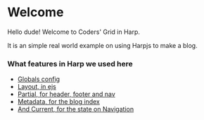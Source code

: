 # Welcome

Hello dude! Welcome to Coders' Grid in Harp.

It is an simple real world example on using Harpjs to make a blog. 

### What features in Harp we used here

* [Globals config](http://harpjs.com/docs/development/globals)
* [Layout, in ejs](http://harpjs.com/docs/development/layout)
* [Partial, for header, footer and nav](http://harpjs.com/docs/development/partial)
* [Metadata, for the blog index](http://harpjs.com/docs/development/metadata)
* [And Current, for the state on Navigation](http://harpjs.com/docs/development/current)
